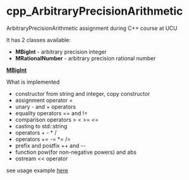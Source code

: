 # cpp_ArbitraryPrecisionArithmetic
ArbitraryPrecisionArithmetic assignment during C++ course at UCU

It has 2 classes available:
- <b>MBigInt</b> - arbitrary precision integer
- <b>MRationalNumber</b> - arbitrary precision rational number

<b>[MBigInt](MbigInt)</b>

What is implemented
- constructor from string and integer, copy constructor
- assignment operator =
- unary - and + operators
- equality operators == and !=
- comparison operators > < >= <=
- casting to std::string
- operators + - * /
- operators += -= *= /=
- prefix and postfix ++ and --
- function pow(for non-negative powers) and abs
- ostream << operator

see usage example [here](MBigInt/main.cpp)
